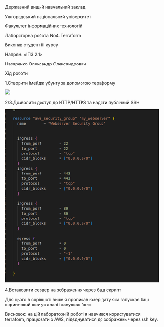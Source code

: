 ﻿Державний вищий навчальний заклад

Ужгородський національний університет

Факультет інформаційних технологій








Лабораторна робота No4. Terraform 











Виконав студент ІІІ курсу

Напрям: «ІПЗ 2.1»

Назаренко Олександр Олександрович

Хід роботи

1.Створити імейдж убунту за допомогою тераформу


![](Aspose.Words.53bfa1c6-0491-4148-83dc-0c90faa3c0d3.001.png)

2/3.Дозволити доступ до HTTP/HTTPS та надати публічний SSH

![](Aspose.Words.53bfa1c6-0491-4148-83dc-0c90faa3c0d3.002.png)


4.Встановити сервер на зображення через баш скрипт 

Для цього в скріншоті вище я прописав юзер дату яка запускає баш скрипт який скачує апачі і запускає його 

Висновок: на цій лабораторній роботі я навчився користуватися terraform, працювати з AWS, підєднуватися до зображень через ssh key.

